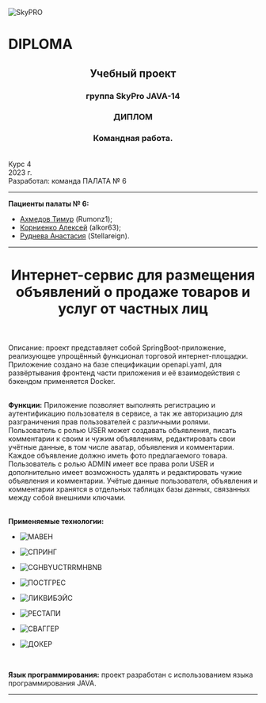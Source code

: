 ![SkyPRO](https://github.com/Stellareign/DIPLOMA_WORK/assets/115870673/de0be796-faa6-4fb1-9c6f-1b5ab20a4f2f)

# DIPLOMA 
<h2 align="center"> Учебный проект</h2>
<h3 align="center"> группа SkyPro JAVA-14</h3>
<h3 align="center"> ДИПЛОМ </h3>
<h3 align="center"> Командная работа.</h3>
<br /> Курс 4
<br /> 2023 г.
<br /> Разработал: команда ПАЛАТА № 6 

*****************************

**Пациенты палаты № 6:**

* [Ахмедов Тимур](https://github.com/Rumonz1) (Rumonz1);
* [Корниенко Алексей](https://github.com/alkor63)  (alkor63);
* [Руднева Анастасия](https://github.com/Stellareign) (Stellareign).

*****************************
<h1 align="center">Интернет-сервис для размещения объявлений о продаже товаров и услуг от частных лиц</h1>
<br />
<br />
Описание: проект представляет собой SpringBoot-приложение, реализующее упрощённый функционал торговой 
интернет-площадки. 
Приложение создано на базе спецификации openapi.yaml, для развёртывания фронтенд части приложения и её 
взаимодействия с бэкендом применяется Docker.
<br />
<br /> 

**Функции:** Приложение позволяет выполнять регистрацию и аутентификацию пользователя 
в сервисе, а так же авторизацию для разграничения прав пользователей с различными ролями.
Пользователь с ролью USER может создавать объявления, писать комментарии к своим и чужим объявлениям,
редактировать свои учётные данные, в том числе аватар, объявления и комментарии. Каждое объявление должно
иметь фото предлагаемого товара.
Пользователь с ролью ADMIN имеет все права роли USER и дополнительно имеет возможность удалять и редактировать чужие 
объявления и комментарии.
Учётые данные пользователя, объявления и комментарии хранятся в отдельных таблицах базы данных, связанных между собой 
внешними ключами.
<br />
<br /> 

**Применяемые технологии:**

* ![МАВЕН](https://github.com/Stellareign/DIPLOMA_WORK/assets/115870673/85200863-62ce-430f-bcd9-0318eb75c6a6)
* ![СПРИНГ](https://github.com/Stellareign/DIPLOMA_WORK/assets/115870673/749acef9-6a2a-4cf0-b0e7-11ba979a1e0e)

* ![CGHBYUCTRRMHBNB](https://github.com/Stellareign/DIPLOMA_WORK/assets/115870673/5d5e6100-fa98-40c5-8cc0-5d930f2053b4)
* ![ПОСТГРЕС](https://github.com/Stellareign/DIPLOMA_WORK/assets/115870673/9d168759-aa8d-41cd-b105-f9b39f329823)
* ![ЛИКВИБЭЙС](https://github.com/Stellareign/DIPLOMA_WORK/assets/115870673/0dcf8c08-4b4e-4c46-b2c5-91474c65018f)
* ![РЕСТАПИ](https://github.com/Stellareign/DIPLOMA_WORK/assets/115870673/440a3d1f-ed5e-471f-b3d5-3c5b1235b788)
* ![СВАГГЕР](https://github.com/Stellareign/DIPLOMA_WORK/assets/115870673/676162f2-ac12-4eaa-a79f-9386269976b6)
* ![ДОКЕР](https://github.com/Stellareign/DIPLOMA_WORK/assets/115870673/e59ab849-6d1f-469d-9515-446392d86c53)





<br /> 

**Язык программирования:** проект разработан с использованием языка программирования JAVA.

*****************************
